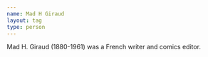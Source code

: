 ```yaml
---
name: Mad H Giraud
layout: tag
type: person
---
```

Mad H. Giraud (1880-1961) was a French writer and comics editor.

